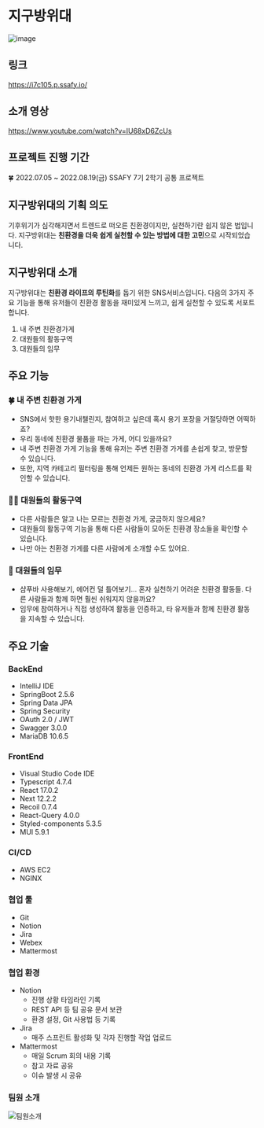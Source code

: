 # 지구방위대
![image](https://user-images.githubusercontent.com/82570138/183026532-157a391f-ac62-4446-8f09-be5598213113.png)
## 링크
https://i7c105.p.ssafy.io/
<br>

## 소개 영상
https://www.youtube.com/watch?v=IU68xD6ZcUs

## 프로젝트 진행 기간
🍀 2022.07.05 ~ 2022.08.19(금)
SSAFY 7기 2학기 공통 프로젝트
<br>
## 지구방위대의 기획 의도
기후위기가 심각해지면서 트렌드로 떠오른 친환경이지만, 실천하기란 쉽지 않은 법입니다.
지구방위대는 <b>친환경을 더욱 쉽게 실천할 수 있는 방법에 대한 고민</b>으로 시작되었습니다.

## 지구방위대 소개
지구방위대는 <b>친환경 라이프의 루틴화</b>를 돕기 위한 SNS서비스입니다.
다음의 3가지 주요 기능을 통해 유저들이 친환경 활동을 재미있게 느끼고, 쉽게 실천할 수 있도록 서포트합니다.

1. 내 주변 친환경가게
2. 대원들의 활동구역
3. 대원들의 임무

## 주요 기능
### 🍀 내 주변 친환경 가게
- SNS에서 핫한 용기내챌린지, 참여하고 싶은데 혹시 용기 포장을 거절당하면 어떡하죠?
- 우리 동네에 친환경 물품을 파는 가게, 어디 있을까요?
- 내 주변 친환경 가게 기능을 통해 유저는 주변 친환경 가게를 손쉽게 찾고, 방문할 수 있습니다.
- 또한, 지역 카테고리 필터링을 통해 언제든 원하는 동네의 친환경 가게 리스트를 확인할 수 있습니다.
### 🦸🏻 대원들의 활동구역
- 다른 사람들은 알고 나는 모르는 친환경 가게, 궁금하지 않으세요?
- 대원들의 활동구역 기능을 통해 다른 사람들이 모아둔 친환경 장소들을 확인할 수 있습니다.
- 나만 아는 친환경 가게를 다른 사람에게 소개할 수도 있어요.
### 📸 대원들의 임무
- 샴푸바 사용해보기, 에어컨 덜 틀어보기... 혼자 실천하기 어려운 친환경 활동들. 다른 사람들과 함께 하면 훨씬 쉬워지지 않을까요?
- 임무에 참여하거나 직접 생성하여 활동을 인증하고, 타 유저들과 함께 친환경  활동을 지속할 수 있습니다.

## 주요 기술
### BackEnd
- IntelliJ IDE
- SpringBoot 2.5.6
- Spring Data JPA
- Spring Security
- OAuth 2.0 / JWT
- Swagger 3.0.0
- MariaDB 10.6.5
### FrontEnd
- Visual Studio Code IDE
- Typescript 4.7.4
- React 17.0.2
- Next 12.2.2
- Recoil 0.7.4
- React-Query 4.0.0
- Styled-components 5.3.5
- MUI 5.9.1
### CI/CD
- AWS EC2
- NGINX
### 협업 툴
- Git
- Notion
- Jira
- Webex
- Mattermost

### 협업 환경
- Notion
    - 진행 상황 타임라인 기록
    - REST API 등 팀 공유 문서 보관
    - 환경 설정, Git 사용법 등 기록
- Jira
    - 매주 스프린트 활성화 및 각자 진행할 작업 업로드
- Mattermost
    - 매일 Scrum 회의 내용 기록
    - 참고 자료 공유
    - 이슈 발생 시 공유

### 팀원 소개
![팀원소개](https://user-images.githubusercontent.com/97578425/185524704-61ea4f75-0e84-4bf6-a424-fb0eda224560.png)
